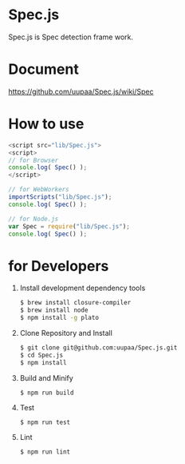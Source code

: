 Spec.js
=========

Spec.js is Spec detection frame work.

# Document

https://github.com/uupaa/Spec.js/wiki/Spec

# How to use

```js
<script src="lib/Spec.js">
<script>
// for Browser
console.log( Spec() );
</script>
```

```js
// for WebWorkers
importScripts("lib/Spec.js");
console.log( Spec() );
```

```js
// for Node.js
var Spec = require("lib/Spec.js");
console.log( Spec() );
```

# for Developers

1. Install development dependency tools

    ```sh
    $ brew install closure-compiler
    $ brew install node
    $ npm install -g plato
    ```

2. Clone Repository and Install

    ```sh
    $ git clone git@github.com:uupaa/Spec.js.git
    $ cd Spec.js
    $ npm install
    ```

3. Build and Minify

    `$ npm run build`

4. Test

    `$ npm run test`

5. Lint

    `$ npm run lint`

